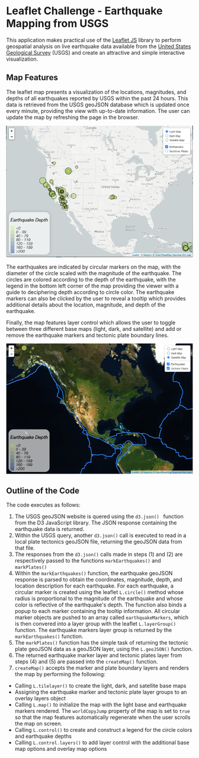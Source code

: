# Leaflet Challenge - Earthquake Mapping from USGS

This application makes practical use of the [Leaflet JS](https://leafletjs.com/) library to perform geospatial analysis on live earthquake data available from the [United States Geological Survey](https://earthquake.usgs.gov/earthquakes/feed/v1.0/geojson.php) (USGS) and create an attractive and simple interactive visualization.

## Map Features

The leaflet map presents a visualization of the locations, magnitudes, and depths of all earthquakes reported by USGS within the past 24 hours. This data is retrieved from the USGS geoJSON database which is updated once every minute, providing the view with up-to-date information. The user can update the map by refreshing the page in the browser.

![light](images/leaflet1.PNG)

The earthquakes are indicated by circular markers on the map, with the diameter of the circle scaled with the magnitude of the earthquake. The circles are colored according to the depth of the earthquake, with the legend in the bottom left corner of the map providing the viewer with a guide to deciphering depth according to circle color. The earthquake markers can also be clicked by the user to reveal a tooltip which provides additional details about the location, magnitude, and depth of the earthquake.

Finally, the map features layer control which allows the user to toggle between three different base maps (light, dark, and satellite) and add or remove the earthquake markers and tectonic plate boundary lines.

![satellite](images/leaflet2.PNG)

## Outline of the Code

The code executes as follows:
1. The USGS geoJSON website is quered using the `d3.json() ` function from the D3 JavaScript library. The JSON response containing the earthquake data is returned.
2. Within the USGS query, another `d3.json()` call is executed to read in a local plate tectonics geoJSON file, returning the geoJSON data from that file.
3. The responses from the `d3.json()` calls made in steps (1) and (2) are respectively passed to the functions `markEarthquakes()` and `markPlates()`
4. Within the `markEarthquakes()` function, the earthquake geoJSON response is parsed to obtain the coordinates, magnitude, depth, and location description for each earthquake. For each earthquake, a circular marker is created using the leaflet `L.circle()` method whose radius is proportional to the magnitude of the earthquake and whose color is reflective of the earthquake's depth. The function also binds a popup to each marker containing the tooltip information. All circular marker objects are pushed to an array called `earthquakeMarkers`, which is then convered into a layer group with the leaflet `L.layerGroup()` function. The earthquake markers layer group is returned by the `markEarthquakes()` function.
5. The `markPlates()` function has the simple task of  returning the tectonic plate geoJSON data as a geoJSON layer, using the `L.geoJSON()` function.
6. The returned earthquake marker layer and tectonic plates layer from steps (4) and (5) are passed into the `createMap()` function.
7. `createMap()` accepts the marker and plate boundary layers and renders the map by performing the following:
  - Calling `L.tilelayer()` to create the light, dark, and satellite base maps
  - Assigning the earthquake marker and tectonic plate layer groups to an overlay layers object
  - Calling `L.map()` to initialize the map with the light base and earthquake markers rendered. The `worldCopyJump` property of the map is set to `true` so that the map features automatically regenerate when the user scrolls the map on screen.
  - Calling `L.control()` to create and construct a legend for the circle colors and earthquake depths
  - Calling `L.control.layers()` to add layer control with the additional base map options and overlay map options